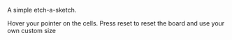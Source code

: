 A simple etch-a-sketch.

Hover your pointer on the cells.
Press reset to reset the board and use your own custom size
